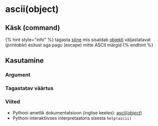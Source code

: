 # ascii\(object\)

## Käsk \(command\)

{% hint style="info" %}
tagasta [sõne](../sisseehitatud-tueuebid/sone-str/) mis sisaldab [objekti](../../terminid/sonastik/objekt-object.md) väljastatavat \(_printable_\) esitust aga pagu \(escape\) mitte ASCII märgid
{% endhint %}

## Kasutamine

### Argument

### Tagastatav väärtus

### Viited

* Pythoni ametlik dokumentatsioon \(inglise keeles\): [ascii\(_object_\)](https://docs.python.org/3/library/functions.html#ascii)
* Pythoni interaktiivses interpretaatoris sisesta `help(ascii)`

